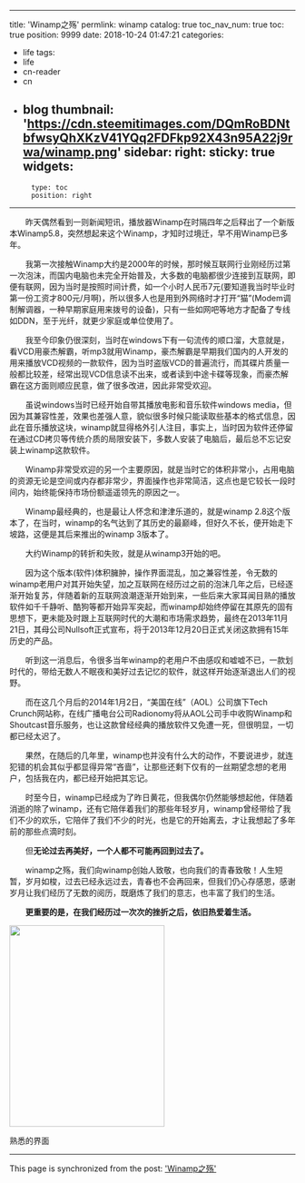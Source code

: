 
---
title: 'Winamp之殇'
permlink: winamp
catalog: true
toc_nav_num: true
toc: true
position: 9999
date: 2018-10-24 01:47:21
categories:
- life
tags:
- life
- cn-reader
- cn
- blog
thumbnail: 'https://cdn.steemitimages.com/DQmRoBDNtbfwsyQhXKzV41YQq2FDFkp92X43n95A22j9rwa/winamp.png'
sidebar:
    right:
        sticky: true
widgets:
    -
        type: toc
        position: right
---


<html>
<p>　　昨天偶然看到一则新闻短讯，播放器Winamp在时隔四年之后释出了一个新版本Winamp5.8，突然想起来这个Winamp，才知时过境迁，早不用Winamp已多年。</p>
<p>　　我第一次接触Winamp大约是2000年的时候，那时候互联网行业刚经历过第一次泡沫，而国内电脑也未完全开始普及，大多数的电脑都很少连接到互联网，即便有联网，因为当时是按照时间计费，如一个小时人民币7元(要知道我当时毕业时第一份工资才800元/月啊)，所以很多人也是用到外网络时才打开“猫”(Modem调制解调器，一种早期家庭用来拨号的设备)，只有一些如网吧等地方才配备了专线如DDN，至于光纤，就更少家庭或单位使用了。</p>
<p>　　我至今印象仍很深刻，当时在windows下有一句流传的顺口溜，大意就是，看VCD用豪杰解霸，听mp3就用Winamp，豪杰解霸是早期我们国内的人开发的用来播放VCD视频的一款软件，因为当时盗版VCD的普遍流行，而其碟片质量一般都比较差，经常出现VCD信息读不出来，或者读到中途卡碟等现象，而豪杰解霸在这方面则顺应民意，做了很多改进，因此非常受欢迎。</p>
<p>　　虽说windows当时已经开始自带其播放电影和音乐软件windows media，但因为其兼容性差，效果也差强人意，貌似很多时候只能读取些基本的格式信息，因此在音乐播放这块，winamp就显得格外引人注目，事实上，当时因为软件还停留在通过CD拷贝等传统介质的局限安装下，多数人安装了电脑后，最后总不忘记安装上winamp这款软件。</p>
<p>　　Winamp非常受欢迎的另一个主要原因，就是当时它的体积非常小，占用电脑的资源无论是空间或内存都非常少，界面操作也非常简洁，这点也是它较长一段时间内，始终能保持市场份额遥遥领先的原因之一。</p>
<p>　　Winamp最经典的，也是最让人怀念和津津乐道的，就是winamp 2.8这个版本了，在当时，winamp的名气达到了其历史的最巅峰，但好久不长，便开始走下坡路，这便是其后来推出的winamp 3版本了。</p>
<p>　　大约Winamp的转折和失败，就是从winamp3开始的吧。</p>
<p>　　因为这个版本(软件)体积臃肿，操作界面混乱，加之兼容性差，令无数的winamp老用户对其开始失望，加之互联网在经历过之前的泡沫几年之后，已经逐渐开始复苏，伴随着新的互联网浪潮逐渐开始到来，一些后来大家耳闻目熟的播放软件如千千静听、酷狗等都开始异军突起，而winamp却始终停留在其原先的固有思想下，更未能及时跟上互联网时代的大潮和市场需求趋势，最终在2013年11月21日，其母公司Nullsoft正式宣布，将于2013年12月20日正式关闭这款拥有15年历史的产品。</p>
<p>　　听到这一消息后，令很多当年winamp的老用户不由感叹和嘘嘘不已，一款划时代的，带给无数人不眠夜和美好过去记忆的软件，就这样开始逐渐退出人们的视野。</p>
<p>　　而在这几个月后的2014年1月2日，“美国在线”（AOL）公司旗下Tech Crunch网站称，在线广播电台公司Radionomy将从AOL公司手中收购Winamp和Shoutcast音乐服务，也让这款曾经经典的播放软件又免遭一死，但很明显，一切都已经太迟了。</p>
<p>　　果然，在随后的几年里，winamp也并没有什么大的动作，不要说进步，就连犯错的机会其似乎都显得异常“吝啬”，让那些还剩下仅有的一丝期望念想的老用户，包括我在内，都已经开始把其忘记。</p>
<p>　　时至今日，winamp已经成为了昨日黄花，但我偶尔仍然能够想起他，伴随着消逝的除了winamp，还有它陪伴着我们的那些年轻岁月，winamp曾经带给了我们不少的欢乐，它陪伴了我们不少的时光，也是它的开始离去，才让我想起了多年前的那些点滴时刻。</p>
<p>　　但<strong>无论过去再美好，一个人都不可能再回到过去了。</strong></p>
<p>　　winamp之殇，我们向winamp创始人致敬，也向我们的青春致敬！人生短暂，岁月如梭，过去已经永远过去，青春也不会再回来，但我们仍心存感恩，感谢岁月让我们经历了无数的阅历，既磨炼了我们的意志，也丰富了我们的生活。</p>
<p><strong>　　更重要的是，在我们经历过一次次的挫折之后，依旧热爱着生活。</strong></p>
<p><img src="https://cdn.steemitimages.com/DQmRoBDNtbfwsyQhXKzV41YQq2FDFkp92X43n95A22j9rwa/winamp.png" width="273" height="355"/></p>
<p>熟悉的界面</p>
</html>

- - -

This page is synchronized from the post: ['Winamp之殇'](https://steemit.com/@rivalhw/winamp)
